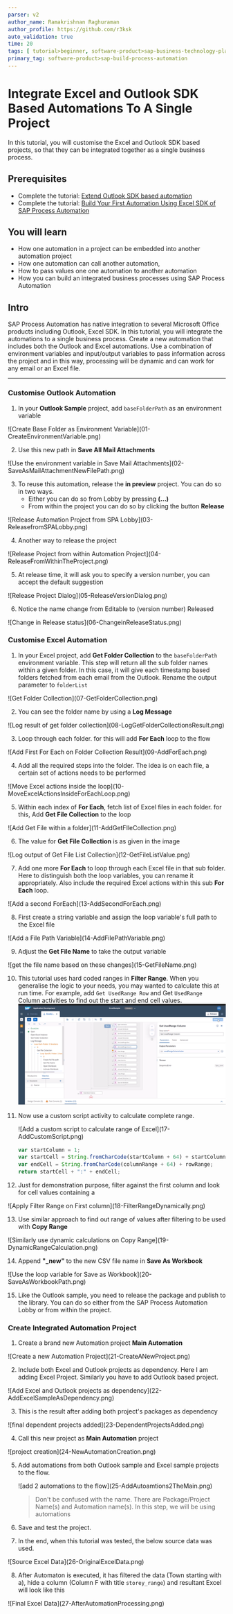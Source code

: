 ```yaml
---
parser: v2
author_name: Ramakrishnan Raghuraman
author_profile: https://github.com/r3ksk
auto_validation: true
time: 20
tags: [ tutorial>beginner, software-product>sap-business-technology-platform, tutorial>free-tier]
primary_tag: software-product>sap-build-process-automation
---
```


# Integrate Excel and Outlook SDK Based Automations To A Single Project
<!-- description --> In this tutorial, you will customise the Excel and Outlook SDK based projects, so that they can be integrated together as a single business process.

## Prerequisites
- Complete the tutorial: [Extend Outlook SDK based automation](spa-extend-outlook-automation)
- Complete the tutorial: [Build Your First Automation Using Excel SDK of SAP Process Automation](spa-create-excel-automation)

## You will learn
  - How one automation in a project can be embedded into another automation project
  - How one automation can call another automation,
  - How to pass values one one automation to another automation
  - How you can build an integrated business processes using SAP Process Automation

## Intro
SAP Process Automation has native integration to several Microsoft Office products including Outlook, Excel SDK. In this tutorial, you will integrate the automations to a single business process. Create a new automation that includes both the Outlook and Excel automations. Use a combination of environment variables and input/output variables to pass information across the project and in this way, processing will be dynamic and can work for any email or an Excel file.

---

### Customise Outlook Automation


1. In your **Outlook Sample** project, add `baseFolderPath` as an environment variable
  <!-- border -->![Create Base Folder as Environment Variable](01-CreateEnvironmentVariable.png)

2. Use this new path in **Save All Mail Attachments**
  <!-- border -->![Use the environment variable in Save Mail Attachments](02-SaveAsMailAttachmentNewFilePath.png)

3. To reuse this automation, release the **in preview** project. You can do so in two ways.
    - Either you can do so from Lobby by pressing **(...)**
    - From within the project you can do so by clicking the button **Release**
  <!-- border -->![Release Automation Project from SPA Lobby](03-ReleasefromSPALobby.png)

4. Another way to release the project
  <!-- border -->![Release Project from within Automation Project](04-ReleaseFromWithinTheProject.png)

5. At release time, it will ask you to specify a version number, you can accept the default suggestion
  <!-- border -->![Release Project Dialog](05-ReleaseVersionDialog.png)

6. Notice the name change from Editable to (version number) Released
  <!-- border -->![Change in Release status](06-ChangeinReleaseStatus.png)



### Customise Excel Automation


1. In your Excel project, add **Get Folder Collection** to the `baseFolderPath` environment variable. This step will return all the sub folder names within a given folder. In this case, it will give each timestamp based folders fetched from each email from the Outlook. Rename the output parameter to `folderList`
  <!-- border -->![Get Folder Collection](07-GetFolderCollection.png)

2. You can see the folder name by using a **Log Message**
  <!-- border -->![Log result of get folder collection](08-LogGetFolderCollectionsResult.png)

3. Loop through each folder. for this will add **For Each** loop to the flow
  <!-- border -->![Add First For Each on Folder Collection Result](09-AddForEach.png)

4. Add all the required steps into the folder. The idea is on each file, a certain set of actions needs to be performed
  <!-- border -->![Move Excel actions inside the loop](10-MoveExcelActionsInsideForEachLoop.png)

5. Within each index of **For Each**, fetch list of Excel files in each folder. for this, Add **Get File Collection** to the loop
  <!-- border -->![Add Get File within a folder](11-AddGetFIleCollection.png)

6. The value for **Get File Collection** is as given in the image
  <!-- border -->![Log output of Get File List Collection](12-GetFileListValue.png)

7. Add one more **For Each** to loop through each Excel file in that sub folder. Here to distinguish both the loop variables, you can rename it appropriately. Also include the required Excel actions within this sub **For Each** loop.
  <!-- border -->![Add a second ForEach](13-AddSecondForEach.png)

8. First create a string variable and assign the loop variable's full path to the Excel file
  <!-- border -->![Add a File Path Variable](14-AddFilePathVariable.png)

9. Adjust the **Get File Name** to take the output variable
  <!-- border -->![get the file name based on these changes](15-GetFileName.png)

10. This tutorial uses hard coded ranges in **Filter Range**. When you generalise the logic to your needs, you may wanted to calculate this at run time. For example, add `Get UsedRange Row` and Get `UsedRange` Column activities to find out the start and end cell values.
![Amend Filter Range with Dynamic Calculations](16-AddStarRangeStarActivities.png)

11. Now use a custom script activity to calculate complete range.
    <!-- border -->![Add a custom script to calculate range of Excel](17-AddCustomScript.png)

    ```JavaScript
    var startColumn = 1;
    var startCell = String.fromCharCode(startColumn + 64) + startColumn;
    var endCell = String.fromCharCode(columnRange + 64) + rowRange;
    return startCell + ":" + endCell;
    ```

12. Just for demonstration purpose, filter against the first column and look for cell values containing a
  <!-- border -->![Apply Filter Range on First column](18-FilterRangeDynamically.png)

13. Use similar approach to find out range of values after filtering to be used with **Copy Range**
  <!-- border -->![Similarly use dynamic calculations on Copy Range](19-DynamicRangeCalculation.png)

14. Append **"\_new"** to the new CSV file name in **Save As Workbook**
  <!-- border -->![Use the loop variable for Save as Workbook](20-SaveAsWorkbookPath.png)

15. Like the Outlook sample, you need to release the package and publish to the library. You can do so either from the SAP Process Automation Lobby or from within the project.


### Create Integrated Automation Project


1. Create a brand new Automation project **Main Automation**
  <!-- border -->![Create a new Automation Project](21-CreateANewProject.png)

2. Include both Excel and Outlook projects as dependency. Here I am adding Excel Project. Similarly you have to add Outlook based project.
  <!-- border -->![Add Excel and Outlook projects as dependency](22-AddExcelSampleAsDependency.png)

3. This is the result after adding both project's packages as dependency
  <!-- border -->![final dependent projects added](23-DependentProjectsAdded.png)

4. Call this new project as **Main Automation** project
  <!-- border -->![project creation](24-NewAutomationCreation.png)

5. Add automations from both Outlook sample and Excel sample projects to the flow.
   <!-- border -->![add 2 automations to the flow](25-AddAutoamtions2TheMain.png)

    > Don't be confused with the name. There are Package/Project Name(s) and Automation name(s). In this step, we will be using automations

6. Save and test the project.

7. In the end, when this tutorial was tested, the below source data was used.
  <!-- border -->![Source Excel Data](26-OriginalExcelData.png)

8. After Automaton is executed, it has filtered the data (Town starting with a), hide a column (Column F with title `storey_range`) and resultant Excel will look like this
  <!-- border -->![Final Excel Data](27-AfterAutomationProcessing.png)
